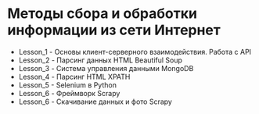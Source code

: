 # Методы сбора и обработки информации из сети Интернет

- Lesson_1 - Основы клиент-серверного взаимодействия. Работа с API
- Lesson_2 - Парсинг данных HTML Beautiful Soup
- Lesson_3 - Система управления данными MongoDB
- Lesson_4 - Парсинг HTML XPATH
- Lesson_5 - Selenium в Python
- Lesson_6 - Фреймворк Scrapy
- Lesson_6 - Скачивание данных и фото Scrapy
